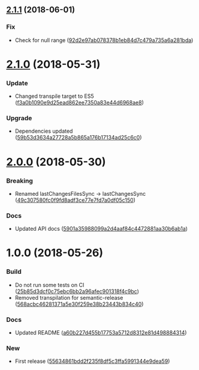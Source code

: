 ## [2.1.1](https://github.com/unlight/git-last-changed-files/compare/v2.1.0...v2.1.1) (2018-06-01)


### Fix

* Check for null range ([92d2e97ab078378b1eb84d7c479a735a6a281bda](https://github.com/unlight/git-last-changed-files/commit/92d2e97ab078378b1eb84d7c479a735a6a281bda))

# [2.1.0](https://github.com/unlight/git-last-changed-files/compare/v2.0.0...v2.1.0) (2018-05-31)


### Update

* Changed transpile target to ES5 ([f3a0b1090e9d25ead862ee7350a83e44d6968ae8](https://github.com/unlight/git-last-changed-files/commit/f3a0b1090e9d25ead862ee7350a83e44d6968ae8))

### Upgrade

* Dependencies updated ([59b53d3634a27728a5b865a176b17134ad25c6c0](https://github.com/unlight/git-last-changed-files/commit/59b53d3634a27728a5b865a176b17134ad25c6c0))

<a name="2.0.0"></a>
# [2.0.0](https://github.com/unlight/git-last-changed-files/compare/v1.0.0...v2.0.0) (2018-05-30)


### Breaking

* Renamed lastChangesFilesSync -> lastChangesSync ([49c307580fc0f9fd8adf3ce77e7fd7a0df05c150](https://github.com/unlight/git-last-changed-files/commit/49c307580fc0f9fd8adf3ce77e7fd7a0df05c150))

### Docs

* Updated API docs ([5901a35988099a2d4aaf84c4472881aa30b6ab1a](https://github.com/unlight/git-last-changed-files/commit/5901a35988099a2d4aaf84c4472881aa30b6ab1a))

<a name="1.0.0"></a>
# 1.0.0 (2018-05-26)


### Build

* Do not run some tests on CI ([25b85d3dcf0c75ebc6bb2a96afec901318f4c9bc](https://github.com/unlight/git-last-changed-files/commit/25b85d3dcf0c75ebc6bb2a96afec901318f4c9bc))
* Removed transpilation for semantic-release ([568acbc46281371a5e30f259e38b23443b834c40](https://github.com/unlight/git-last-changed-files/commit/568acbc46281371a5e30f259e38b23443b834c40))

### Docs

* Updated README ([a60b227d455b17753a5712d8312e81d498884314](https://github.com/unlight/git-last-changed-files/commit/a60b227d455b17753a5712d8312e81d498884314))

### New

* First release ([55634861bdd2f235f8df5c3ffa5991344e9dea59](https://github.com/unlight/git-last-changed-files/commit/55634861bdd2f235f8df5c3ffa5991344e9dea59))
